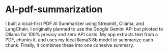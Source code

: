 # AI-pdf-summarization
I built a local-first PDF AI Summarizer using Streamlit, Ollama, and LangChain. I originally planned to use the Google Gemini API but pivoted to Ollama for 100% privacy and zero API costs. My app extracts text from a PDF, chunks it, and uses my local llama3:8b model to summarize each chunk. Finally, it combines these into one cohesive summary.
